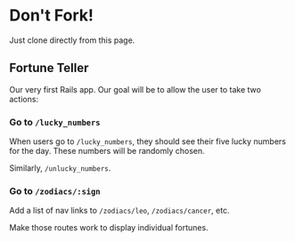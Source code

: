 # Don't Fork!

Just clone directly from this page.

## Fortune Teller

Our very first Rails app. Our goal will be to allow the user to take two actions:

### Go to `/lucky_numbers`

When users go to `/lucky_numbers`, they should see their five lucky numbers for the day. These numbers will be randomly chosen.

Similarly, `/unlucky_numbers`.

### Go to `/zodiacs/:sign`

Add a list of nav links to `/zodiacs/leo`, `/zodiacs/cancer`, etc.

Make those routes work to display individual fortunes.
